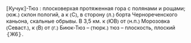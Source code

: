 ---
---

⟦Кучук⟧-Тюз
: плосковерхая протяженная гора с полянами и рощами; ⦅юж.⦆ склон пологий, а к ⦅С⦆, в сторону ⦅л.⦆ борта Чернореченского каньона, скальные обрывы. В 3,5 км. к ⦅ЮВ⦆ от ⦅н.п.⦆ Морозовка ⦅Севаст.⦆, к ⦅В⦆ от ⦅г.⦆ Биюк-Тюз – ⦅тюрк.⦆ тюз – плоскость, плоский ⦃Ж6⦄.
